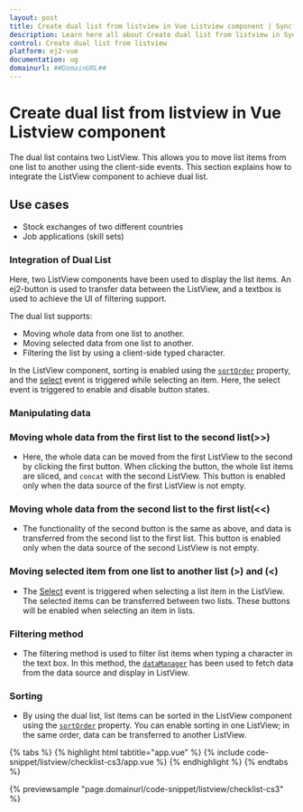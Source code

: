```yaml
---
layout: post
title: Create dual list from listview in Vue Listview component | Syncfusion
description: Learn here all about Create dual list from listview in Syncfusion Vue Listview component of Syncfusion Essential JS 2 and more.
control: Create dual list from listview 
platform: ej2-vue
documentation: ug
domainurl: ##DomainURL##
---
```


# Create dual list from listview in Vue Listview component

The dual list contains two ListView. This allows you to move list items from one list to another using the client-side
events. This section explains how to integrate the ListView component to achieve dual list.

## Use cases

* Stock exchanges of two different countries
* Job applications (skill sets)

### Integration of Dual List

Here, two ListView components have been used to display the list items. An ej2-button is used to transfer data between the ListView, and a textbox is used to achieve the UI of filtering support.

The dual list supports:

* Moving whole data from one list to another.
* Moving selected data from one list to another.
* Filtering the list by using a client-side typed character.

In the ListView component, sorting is enabled using the [`sortOrder`](https://ej2.syncfusion.com/vue/documentation/api/list-view/#sortorder) property, and the [select](https://ej2.syncfusion.com/vue/documentation/api/list-view/#select) event is triggered while selecting an item. Here, the select event is triggered to enable and disable button states.

### Manipulating data

### Moving whole data from the first list to the second list(>>)

* Here, the whole data can be moved from the first ListView to the second by clicking the first button. When clicking the button, the whole list items are sliced, and `concat` with the second ListView. This button is enabled only when the data source of the first ListView is not empty.

### Moving whole data from the second list to the first list(<<)

* The functionality of the second button is the same as above, and data is transferred from the second list to the first list. This button is enabled only when the data source of the second ListView is not empty.

### Moving selected item from one list to another list (>) and (<)

* The [Select](https://ej2.syncfusion.com/vue/documentation/api/list-view/#select) event is triggered when selecting a list item in the ListView. The selected items can be transferred between two lists. These buttons will be enabled when selecting an item in lists.

### Filtering method

* The filtering method is used to filter list items when typing a character in the text box. In this method, the [`dataManager`](https://ej2.syncfusion.com/vue/documentation/data/getting-started/) has been used to fetch data from the data source and display in ListView.

### Sorting

* By using the dual list, list items can be sorted in the ListView component using the [`sortOrder`](https://ej2.syncfusion.com/vue/documentation/api/list-view/#sortorder) property. You can enable sorting in one ListView; in the same order, data can be transferred to another ListView.

{% tabs %}
{% highlight html tabtitle="app.vue" %}
{% include code-snippet/listview/checklist-cs3/app.vue %}
{% endhighlight %}
{% endtabs %}
        
{% previewsample "page.domainurl/code-snippet/listview/checklist-cs3" %}